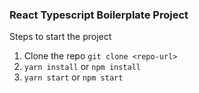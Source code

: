 ### React Typescript Boilerplate Project
Steps to start the project
1. Clone the repo `git clone <repo-url>`
2. `yarn install` or `npm install`
3. `yarn start` or `npm start`